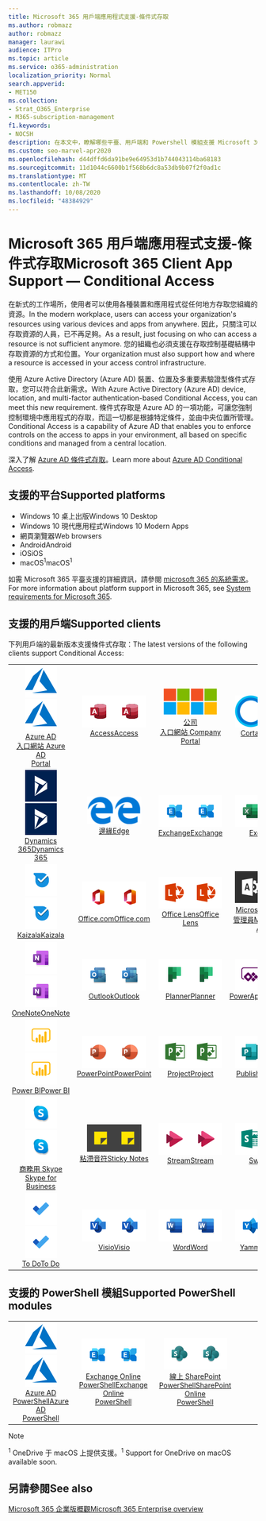```yaml
---
title: Microsoft 365 用戶端應用程式支援-條件式存取
ms.author: robmazz
author: robmazz
manager: laurawi
audience: ITPro
ms.topic: article
ms.service: o365-administration
localization_priority: Normal
search.appverid:
- MET150
ms.collection:
- Strat_O365_Enterprise
- M365-subscription-management
f1.keywords:
- NOCSH
description: 在本文中，瞭解哪些平臺、用戶端和 Powershell 模組支援 Microsoft 365 的條件式存取。
ms.custom: seo-marvel-apr2020
ms.openlocfilehash: d44dffd6da91be9e64953d1b744043114ba68183
ms.sourcegitcommit: 11d1044c6600b1f568b6dc8a53db9b07f2f0ad1c
ms.translationtype: MT
ms.contentlocale: zh-TW
ms.lasthandoff: 10/08/2020
ms.locfileid: "48384929"
---
```

# <a name="microsoft-365-client-app-support--conditional-access"></a><span data-ttu-id="ccca2-103">Microsoft 365 用戶端應用程式支援-條件式存取</span><span class="sxs-lookup"><span data-stu-id="ccca2-103">Microsoft 365 Client App Support — Conditional Access</span></span>

<span data-ttu-id="ccca2-104">在新式的工作場所，使用者可以使用各種裝置和應用程式從任何地方存取您組織的資源。</span><span class="sxs-lookup"><span data-stu-id="ccca2-104">In the modern workplace, users can access your organization's resources using various devices and apps from anywhere.</span></span> <span data-ttu-id="ccca2-105">因此，只關注可以存取資源的人員，已不再足夠。</span><span class="sxs-lookup"><span data-stu-id="ccca2-105">As a result, just focusing on who can access a resource is not sufficient anymore.</span></span> <span data-ttu-id="ccca2-106">您的組織也必須支援在存取控制基礎結構中存取資源的方式和位置。</span><span class="sxs-lookup"><span data-stu-id="ccca2-106">Your organization must also support how and where a resource is accessed in your access control infrastructure.</span></span>

<span data-ttu-id="ccca2-107">使用 Azure Active Directory (Azure AD) 裝置、位置及多重要素驗證型條件式存取，您可以符合此新需求。</span><span class="sxs-lookup"><span data-stu-id="ccca2-107">With Azure Active Directory (Azure AD) device, location, and multi-factor authentication-based Conditional Access, you can meet this new requirement.</span></span> <span data-ttu-id="ccca2-108">條件式存取是 Azure AD 的一項功能，可讓您強制控制環境中應用程式的存取，而這一切都是根據特定條件，並由中央位置所管理。</span><span class="sxs-lookup"><span data-stu-id="ccca2-108">Conditional Access is a capability of Azure AD that enables you to enforce controls on the access to apps in your environment, all based on specific conditions and managed from a central location.</span></span>

<span data-ttu-id="ccca2-109">深入了解 [Azure AD 條件式存取](https://docs.microsoft.com/azure/active-directory/conditional-access/)。</span><span class="sxs-lookup"><span data-stu-id="ccca2-109">Learn more about [Azure AD Conditional Access](https://docs.microsoft.com/azure/active-directory/conditional-access/).</span></span>

## <a name="supported-platforms"></a><span data-ttu-id="ccca2-110">支援的平台</span><span class="sxs-lookup"><span data-stu-id="ccca2-110">Supported platforms</span></span>

 - <span data-ttu-id="ccca2-111">Windows 10 桌上出版</span><span class="sxs-lookup"><span data-stu-id="ccca2-111">Windows 10 Desktop</span></span>
 - <span data-ttu-id="ccca2-112">Windows 10 現代應用程式</span><span class="sxs-lookup"><span data-stu-id="ccca2-112">Windows 10 Modern Apps</span></span>
 - <span data-ttu-id="ccca2-113">網頁瀏覽器</span><span class="sxs-lookup"><span data-stu-id="ccca2-113">Web browsers</span></span>
 - <span data-ttu-id="ccca2-114">Android</span><span class="sxs-lookup"><span data-stu-id="ccca2-114">Android</span></span>
 - <span data-ttu-id="ccca2-115">iOS</span><span class="sxs-lookup"><span data-stu-id="ccca2-115">iOS</span></span>
 - <span data-ttu-id="ccca2-116">macOS<sup>1</sup></span><span class="sxs-lookup"><span data-stu-id="ccca2-116">macOS<sup>1</sup></span></span>

<span data-ttu-id="ccca2-117">如需 Microsoft 365 平臺支援的詳細資訊，請參閱 [microsoft 365 的系統需求](https://www.microsoft.com/microsoft-365/microsoft-365-and-office-resources)。</span><span class="sxs-lookup"><span data-stu-id="ccca2-117">For more information about platform support in Microsoft 365, see [System requirements for Microsoft 365](https://www.microsoft.com/microsoft-365/microsoft-365-and-office-resources).</span></span>

## <a name="supported-clients"></a><span data-ttu-id="ccca2-118">支援的用戶端</span><span class="sxs-lookup"><span data-stu-id="ccca2-118">Supported clients</span></span>

<span data-ttu-id="ccca2-119">下列用戶端的最新版本支援條件式存取：</span><span class="sxs-lookup"><span data-stu-id="ccca2-119">The latest versions of the following clients support Conditional Access:</span></span>

| | | | | | |
|:---:|:---:|:---:|:---:|:---:|:---:|
| <span data-ttu-id="ccca2-120">![Azure 圖示](../media/o365-azure-64x64.png)</span><span class="sxs-lookup"><span data-stu-id="ccca2-120">![Azure icon](../media/o365-azure-64x64.png)</span></span> <br> [<span data-ttu-id="ccca2-121">Azure AD <br> 入口網站 </span><span class="sxs-lookup"><span data-stu-id="ccca2-121">Azure AD <br> Portal </span></span>](https://azure.microsoft.com/features/azure-portal/) | <span data-ttu-id="ccca2-122">![Access 圖示](../media/o365-access-64x64.png)</span><span class="sxs-lookup"><span data-stu-id="ccca2-122">![Access icon](../media/o365-access-64x64.png)</span></span> <br> [<span data-ttu-id="ccca2-123">Access</span><span class="sxs-lookup"><span data-stu-id="ccca2-123">Access</span></span>](https://products.office.com/access) | <span data-ttu-id="ccca2-124">![公司入口網站圖示](../media/o365-microsoft-64x64.png)</span><span class="sxs-lookup"><span data-stu-id="ccca2-124">![Company portal icon](../media/o365-microsoft-64x64.png)</span></span> <br> [<span data-ttu-id="ccca2-125">公司 <br> 入口網站 </span><span class="sxs-lookup"><span data-stu-id="ccca2-125">Company <br> Portal </span></span>](https://docs.microsoft.com/intune-user-help/sign-in-to-the-company-portal)  | <span data-ttu-id="ccca2-126">![Cortana 圖示](../media/o365-cortana-64x64.png)</span><span class="sxs-lookup"><span data-stu-id="ccca2-126">![Cortana icon](../media/o365-cortana-64x64.png)</span></span> <br> [<span data-ttu-id="ccca2-127">Cortana</span><span class="sxs-lookup"><span data-stu-id="ccca2-127">Cortana</span></span>](https://www.microsoft.com/cortana) | <span data-ttu-id="ccca2-128">![Delve 圖示](../media/o365-delve-64x64.png)</span><span class="sxs-lookup"><span data-stu-id="ccca2-128">![Delve icon](../media/o365-delve-64x64.png)</span></span> <br> [<span data-ttu-id="ccca2-129">Delve</span><span class="sxs-lookup"><span data-stu-id="ccca2-129">Delve</span></span>](https://products.office.com/business/intelligent-search) 
| <span data-ttu-id="ccca2-130">![Dynamics 365 圖示](../media/o365-dynamics365-64x64.png)</span><span class="sxs-lookup"><span data-stu-id="ccca2-130">![Dynamics 365 icon](../media/o365-dynamics365-64x64.png)</span></span> <br> [<span data-ttu-id="ccca2-131">Dynamics 365</span><span class="sxs-lookup"><span data-stu-id="ccca2-131">Dynamics 365</span></span>](https://dynamics.microsoft.com) | <span data-ttu-id="ccca2-132">![Edge 圖示](../media/o365-edge-64x64.png)</span><span class="sxs-lookup"><span data-stu-id="ccca2-132">![Edge icon](../media/o365-edge-64x64.png)</span></span> <br> [<span data-ttu-id="ccca2-133">邊緣</span><span class="sxs-lookup"><span data-stu-id="ccca2-133">Edge</span></span>](https://www.microsoft.com/windows/microsoft-edge) | <span data-ttu-id="ccca2-134">![Exchange 圖示](../media/o365-exchange-64x64.png)</span><span class="sxs-lookup"><span data-stu-id="ccca2-134">![Exchange icon](../media/o365-exchange-64x64.png)</span></span> <br> [<span data-ttu-id="ccca2-135">Exchange</span><span class="sxs-lookup"><span data-stu-id="ccca2-135">Exchange</span></span>](https://products.office.com/exchange/exchange-online) | <span data-ttu-id="ccca2-136">![Excel 圖示](../media/o365-excel-64x64.png)</span><span class="sxs-lookup"><span data-stu-id="ccca2-136">![Excel icon](../media/o365-excel-64x64.png)</span></span> <br> [<span data-ttu-id="ccca2-137">Excel</span><span class="sxs-lookup"><span data-stu-id="ccca2-137">Excel</span></span>](https://products.office.com/excel) | <span data-ttu-id="ccca2-138">![表單圖示](../media/o365-forms-64x64.png)</span><span class="sxs-lookup"><span data-stu-id="ccca2-138">![Forms icon](../media/o365-forms-64x64.png)</span></span> <br> [<span data-ttu-id="ccca2-139">表單</span><span class="sxs-lookup"><span data-stu-id="ccca2-139">Forms</span></span>](https://flow.microsoft.com/connectors/shared_microsoftforms/microsoft-forms/) 
| <span data-ttu-id="ccca2-140">![Kaizala 圖示](../media/o365-kaizala-64x64.png)</span><span class="sxs-lookup"><span data-stu-id="ccca2-140">![Kaizala icon](../media/o365-kaizala-64x64.png)</span></span> <br> [<span data-ttu-id="ccca2-141">Kaizala</span><span class="sxs-lookup"><span data-stu-id="ccca2-141">Kaizala</span></span>](https://products.office.com/en/business/microsoft-kaizala) | <span data-ttu-id="ccca2-142">![Office.com 圖示](../media/o365-office-64x64.png)</span><span class="sxs-lookup"><span data-stu-id="ccca2-142">![Office.com icon](../media/o365-office-64x64.png)</span></span> <br> [<span data-ttu-id="ccca2-143">Office.com</span><span class="sxs-lookup"><span data-stu-id="ccca2-143">Office.com</span></span>](https://www.office.com/) | <span data-ttu-id="ccca2-144">![鏡頭圖示](../media/o365-lens-64x64.png)</span><span class="sxs-lookup"><span data-stu-id="ccca2-144">![Lens icon](../media/o365-lens-64x64.png)</span></span> <br> [<span data-ttu-id="ccca2-145">Office Lens</span><span class="sxs-lookup"><span data-stu-id="ccca2-145">Office Lens</span></span>](https://www.microsoft.com/p/office-lens/9wzdncrfj3t8?activetab=pivot%3Aoverviewtab) | <span data-ttu-id="ccca2-146">![Office 365 系統管理員圖示](../media/o365-o365admin-64x64.png)</span><span class="sxs-lookup"><span data-stu-id="ccca2-146">![Office 365 Admin icon](../media/o365-o365admin-64x64.png)</span></span> <br> [<span data-ttu-id="ccca2-147">Microsoft 365 系統 <br> 管理員</span><span class="sxs-lookup"><span data-stu-id="ccca2-147">Microsoft 365 <br> Admin</span></span>](https://products.office.com/business/manage-office-365-admin-app) | <span data-ttu-id="ccca2-148">![商務用 OneDrive 圖示](../media/o365-OneDrive-64x64.png)</span><span class="sxs-lookup"><span data-stu-id="ccca2-148">![OneDrive for Business icon](../media/o365-OneDrive-64x64.png)</span></span> <br> [<span data-ttu-id="ccca2-149">OneDrive<sup>1</sup></span><span class="sxs-lookup"><span data-stu-id="ccca2-149">OneDrive<sup>1</sup></span></span>](https://products.office.com/onedrive-for-business/online-cloud-storage) 
| <span data-ttu-id="ccca2-150">![OneNote 圖示](../media/o365-OneNote-64x64.png)</span><span class="sxs-lookup"><span data-stu-id="ccca2-150">![OneNote icon](../media/o365-OneNote-64x64.png)</span></span> <br> [<span data-ttu-id="ccca2-151">OneNote</span><span class="sxs-lookup"><span data-stu-id="ccca2-151">OneNote</span></span>](https://products.office.com/onenote) | <span data-ttu-id="ccca2-152">![Outlook 圖示](../media/o365-outlook-64x64.png)</span><span class="sxs-lookup"><span data-stu-id="ccca2-152">![Outlook icon](../media/o365-outlook-64x64.png)</span></span> <br> [<span data-ttu-id="ccca2-153">Outlook</span><span class="sxs-lookup"><span data-stu-id="ccca2-153">Outlook</span></span>](https://products.office.com/outlook) | <span data-ttu-id="ccca2-154">![Planner 圖示](../media/o365-planner-64x64.png)</span><span class="sxs-lookup"><span data-stu-id="ccca2-154">![Planner icon](../media/o365-planner-64x64.png)</span></span> <br> [<span data-ttu-id="ccca2-155">Planner</span><span class="sxs-lookup"><span data-stu-id="ccca2-155">Planner</span></span>](https://products.office.com/business/task-management-software) | <span data-ttu-id="ccca2-156">![PowerApps 圖示](../media/o365-powerapps-64x64.png)</span><span class="sxs-lookup"><span data-stu-id="ccca2-156">![PowerApps icon](../media/o365-powerapps-64x64.png)</span></span> <br> [<span data-ttu-id="ccca2-157">PowerApps</span><span class="sxs-lookup"><span data-stu-id="ccca2-157">PowerApps</span></span>](https://powerapps.microsoft.com) | <span data-ttu-id="ccca2-158">![電源自動圖示](../media/o365-flow-64x64.png)</span><span class="sxs-lookup"><span data-stu-id="ccca2-158">![Power Automate icon](../media/o365-flow-64x64.png)</span></span> <br> [<span data-ttu-id="ccca2-159"><br>自動功耗</span><span class="sxs-lookup"><span data-stu-id="ccca2-159">Power <br> Automate</span></span>](https://flow.microsoft.com)
| <span data-ttu-id="ccca2-160">![PowerBI 圖示](../media/o365-powerbi-64x64.png)</span><span class="sxs-lookup"><span data-stu-id="ccca2-160">![PowerBI icon](../media/o365-powerbi-64x64.png)</span></span> <br> [<span data-ttu-id="ccca2-161">Power BI</span><span class="sxs-lookup"><span data-stu-id="ccca2-161">Power BI</span></span>](https://powerbi.microsoft.com) | <span data-ttu-id="ccca2-162">![PowerPoint 圖示](../media/o365-powerpoint-64x64.png)</span><span class="sxs-lookup"><span data-stu-id="ccca2-162">![PowerPoint icon](../media/o365-powerpoint-64x64.png)</span></span> <br> [<span data-ttu-id="ccca2-163">PowerPoint</span><span class="sxs-lookup"><span data-stu-id="ccca2-163">PowerPoint</span></span>](https://products.office.com/powerpoint) | <span data-ttu-id="ccca2-164">![Project 圖示](../media/o365-project-64x64.png)</span><span class="sxs-lookup"><span data-stu-id="ccca2-164">![Project icon](../media/o365-project-64x64.png)</span></span> <br> [<span data-ttu-id="ccca2-165">Project</span><span class="sxs-lookup"><span data-stu-id="ccca2-165">Project</span></span>](https://products.office.com/project) | <span data-ttu-id="ccca2-166">![Publisher 圖示](../media/o365-publisher-64x64.png)</span><span class="sxs-lookup"><span data-stu-id="ccca2-166">![Publisher icon](../media/o365-publisher-64x64.png)</span></span> <br> [<span data-ttu-id="ccca2-167">Publisher</span><span class="sxs-lookup"><span data-stu-id="ccca2-167">Publisher</span></span>](https://products.office.com/publisher) | <span data-ttu-id="ccca2-168">![SharePoint 圖示](../media/o365-sharepoint-64x64.png)</span><span class="sxs-lookup"><span data-stu-id="ccca2-168">![SharePoint icon](../media/o365-sharepoint-64x64.png)</span></span> <br> [<span data-ttu-id="ccca2-169">Sharepoint</span><span class="sxs-lookup"><span data-stu-id="ccca2-169">Sharepoint</span></span>](https://products.office.com/sharepoint) 
| <span data-ttu-id="ccca2-170">![商務用 Skype 圖示](../media/o365-skypeforbusiness-64x64.png)</span><span class="sxs-lookup"><span data-stu-id="ccca2-170">![Skype for Business icon](../media/o365-skypeforbusiness-64x64.png)</span></span> <br> [<span data-ttu-id="ccca2-171">商務用 Skype <br></span><span class="sxs-lookup"><span data-stu-id="ccca2-171">Skype for <br> Business</span></span>](https://www.skype.com/business/) | <span data-ttu-id="ccca2-172">![粘滯音符圖示](../media/o365-stickynotes-64x64.png)</span><span class="sxs-lookup"><span data-stu-id="ccca2-172">![Sticky Notes icon](../media/o365-stickynotes-64x64.png)</span></span> <br> [<span data-ttu-id="ccca2-173">粘滯音符</span><span class="sxs-lookup"><span data-stu-id="ccca2-173">Sticky Notes</span></span>](https://www.microsoft.com/p/microsoft-sticky-notes/9nblggh4qghw) | <span data-ttu-id="ccca2-174">![Stream 圖示](../media/o365-stream-64x64.png)</span><span class="sxs-lookup"><span data-stu-id="ccca2-174">![Stream icon](../media/o365-stream-64x64.png)</span></span> <br> [<span data-ttu-id="ccca2-175">Stream</span><span class="sxs-lookup"><span data-stu-id="ccca2-175">Stream</span></span>](https://stream.microsoft.com) | <span data-ttu-id="ccca2-176">![Sway 圖示](../media/o365-sway-64x64.png)</span><span class="sxs-lookup"><span data-stu-id="ccca2-176">![Sway icon](../media/o365-sway-64x64.png)</span></span> <br> [<span data-ttu-id="ccca2-177">Sway</span><span class="sxs-lookup"><span data-stu-id="ccca2-177">Sway</span></span>](https://sway.com) | <span data-ttu-id="ccca2-178">![Teams 圖示](../media/o365-teams-64x64.png)</span><span class="sxs-lookup"><span data-stu-id="ccca2-178">![Teams icon](../media/o365-teams-64x64.png)</span></span> <br> [<span data-ttu-id="ccca2-179">Teams</span><span class="sxs-lookup"><span data-stu-id="ccca2-179">Teams</span></span>](https://products.office.com/microsoft-teams/group-chat-software) 
| <span data-ttu-id="ccca2-180">![待辦事項圖示](../media/o365-todo-64x64.png)</span><span class="sxs-lookup"><span data-stu-id="ccca2-180">![To Do icon](../media/o365-todo-64x64.png)</span></span> <br> [<span data-ttu-id="ccca2-181">To Do</span><span class="sxs-lookup"><span data-stu-id="ccca2-181">To Do</span></span>](https://todo.microsoft.com) | <span data-ttu-id="ccca2-182">![Visio 圖示](../media/o365-visio-64x64.png)</span><span class="sxs-lookup"><span data-stu-id="ccca2-182">![Visio icon](../media/o365-visio-64x64.png)</span></span> <br> [<span data-ttu-id="ccca2-183">Visio</span><span class="sxs-lookup"><span data-stu-id="ccca2-183">Visio</span></span>](https://products.office.com/visio/flowchart-software) | <span data-ttu-id="ccca2-184">![Word 圖示](../media/o365-word-64x64.png)</span><span class="sxs-lookup"><span data-stu-id="ccca2-184">![Word icon](../media/o365-word-64x64.png)</span></span> <br> [<span data-ttu-id="ccca2-185">Word</span><span class="sxs-lookup"><span data-stu-id="ccca2-185">Word</span></span>](https://products.office.com/word) | <span data-ttu-id="ccca2-186">![Yammer 圖示](../media/o365-yammer-64x64.png)</span><span class="sxs-lookup"><span data-stu-id="ccca2-186">![Yammer icon](../media/o365-yammer-64x64.png)</span></span> <br> [<span data-ttu-id="ccca2-187">Yammer</span><span class="sxs-lookup"><span data-stu-id="ccca2-187">Yammer</span></span>](https://products.office.com/yammer/yammer-overview)

## <a name="supported-powershell-modules"></a><span data-ttu-id="ccca2-188">支援的 PowerShell 模組</span><span class="sxs-lookup"><span data-stu-id="ccca2-188">Supported PowerShell modules</span></span>

| | | | | | |
|:---:|:---:|:---:|:---:|:---:|:---:|
| <span data-ttu-id="ccca2-189">![Azure 圖示](../media/o365-azure-64x64.png)</span><span class="sxs-lookup"><span data-stu-id="ccca2-189">![Azure icon](../media/o365-azure-64x64.png)</span></span> <br> [<span data-ttu-id="ccca2-190">Azure AD <br> PowerShell</span><span class="sxs-lookup"><span data-stu-id="ccca2-190">Azure AD <br> PowerShell</span></span>](https://docs.microsoft.com/powershell/azure/active-directory/overview?view=azureadps-2.0) | <span data-ttu-id="ccca2-191">![Exchange 圖示](../media/o365-exchange-64x64.png)</span><span class="sxs-lookup"><span data-stu-id="ccca2-191">![Exchange icon](../media/o365-exchange-64x64.png)</span></span> <br> [<span data-ttu-id="ccca2-192">Exchange Online <br> PowerShell</span><span class="sxs-lookup"><span data-stu-id="ccca2-192">Exchange Online <br> PowerShell</span></span>](https://docs.microsoft.com/powershell/exchange/exchange-online-powershell) | <span data-ttu-id="ccca2-193">![SharePoint 圖示](../media/o365-sharepoint-64x64.png)</span><span class="sxs-lookup"><span data-stu-id="ccca2-193">![SharePoint icon](../media/o365-sharepoint-64x64.png)</span></span> <br> [<span data-ttu-id="ccca2-194">線上 SharePoint <br> PowerShell</span><span class="sxs-lookup"><span data-stu-id="ccca2-194">SharePoint Online <br> PowerShell</span></span>](https://docs.microsoft.com/powershell/sharepoint/sharepoint-online/connect-sharepoint-online)

> [!NOTE]
> <span data-ttu-id="ccca2-195"><sup>1</sup> OneDrive 于 macOS 上提供支援。</span><span class="sxs-lookup"><span data-stu-id="ccca2-195"><sup>1</sup> Support for OneDrive on macOS available soon.</span></span>

## <a name="see-also"></a><span data-ttu-id="ccca2-196">另請參閱</span><span class="sxs-lookup"><span data-stu-id="ccca2-196">See also</span></span>

[<span data-ttu-id="ccca2-197">Microsoft 365 企業版概觀</span><span class="sxs-lookup"><span data-stu-id="ccca2-197">Microsoft 365 Enterprise overview</span></span>](microsoft-365-overview.md)
